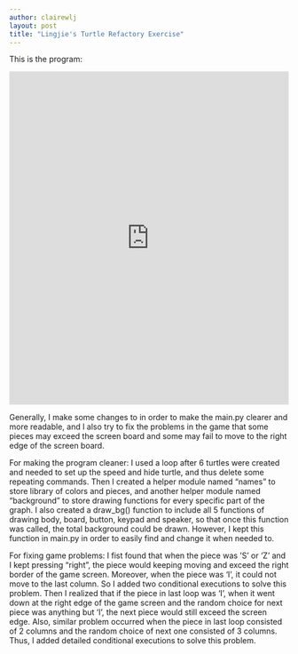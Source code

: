 ```yaml
---
author: clairewlj
layout: post
title: "Lingjie's Turtle Refactory Exercise"
---
```


This is the program:
<iframe src="https://trinket.io/embed/python/1b2aa9384a" width="100%" height="600" frameborder="0" marginwidth="0" marginheight="0" allowfullscreen></iframe>

Generally, I make some changes to in order to make the main.py clearer and more readable, and I also try to fix the problems in the game that some pieces may exceed the screen board and some may fail to move to the right edge of the screen board.

For making the program cleaner:
I used a loop after 6 turtles were created and needed to set up the speed and hide turtle, and thus delete some repeating commands. 
Then I created a helper module named “names” to store library of colors and pieces, and another helper module named “background” to store drawing functions for every specific part of the graph. I also created a draw_bg() function to include all 5 functions of drawing body, board, button, keypad and speaker, so that once this function was called, the total background could be drawn. However, I kept this function in main.py in order to easily find and change it when needed to.

For fixing game problems:
I fist found that when the piece was ’S’ or ‘Z’ and I kept pressing “right”, the piece would keeping moving and exceed the right border of the game screen. Moreover, when the piece was ‘I’, it could not move to the last column. So I added two conditional executions to solve this problem.
Then I realized that if the piece in last loop was ‘I’, when it went down at the right edge of the game screen and the random choice for next piece was anything but ‘I’, the next piece would still exceed the screen edge. Also, similar problem occurred when the piece in last loop consisted of 2 columns and the random choice of next one consisted of 3 columns. Thus, I added detailed conditional executions to solve this problem.
